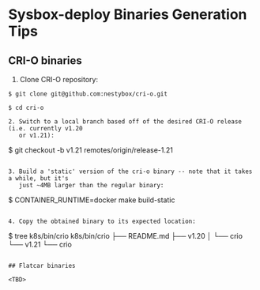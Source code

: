 # Sysbox-deploy Binaries Generation Tips

## CRI-O binaries

1. Clone CRI-O repository:

```
$ git clone git@github.com:nestybox/cri-o.git

$ cd cri-o

2. Switch to a local branch based off of the desired CRI-O release (i.e. currently v1.20
   or v1.21):

```
$ git checkout -b v1.21 remotes/origin/release-1.21
```

3. Build a 'static' version of the cri-o binary -- note that it takes a while, but it's
   just ~4MB larger than the regular binary:

```
$ CONTAINER_RUNTIME=docker make build-static
```

4. Copy the obtained binary to its expected location:

```
$ tree k8s/bin/crio
k8s/bin/crio
├── README.md
├── v1.20
│   └── crio
└── v1.21
    └── crio
```

## Flatcar binaries

<TBD>
